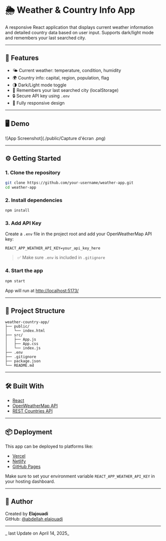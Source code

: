 # 🌦️ Weather & Country Info App

A responsive React application that displays current weather information and detailed country data based on user input. Supports dark/light mode and remembers your last searched city.

---

## 🚀 Features

- 🌤️ Current weather: temperature, condition, humidity
- 🌍 Country info: capital, region, population, flag
- 🌗 Dark/Light mode toggle
- 💾 Remembers your last searched city (localStorage)
- 🔒 Secure API key using `.env`
- 📱 Fully responsive design

---

## 🖥️ Demo

![App Screenshot](./public/Capture d'écran .png) 

---

## ⚙️ Getting Started

### 1. Clone the repository

```bash
git clone https://github.com/your-username/weather-app.git
cd weather-app
```

### 2. Install dependencies

```bash
npm install
```

### 3. Add API Key

Create a `.env` file in the project root and add your OpenWeatherMap API key:

```
REACT_APP_WEATHER_API_KEY=your_api_key_here
```

> ✅ Make sure `.env` is included in `.gitignore`

### 4. Start the app

```bash
npm start
```

App will run at [http://localhost:5173/](http://localhost:5173/)

---

## 📁 Project Structure

```
weather-country-app/
├── public/
│   └── index.html
├── src/
│   ├── App.js
│   ├── App.css
│   └── index.js
├── .env
├── .gitignore
├── package.json
└── README.md
```

---

## 🛠️ Built With

- [React](https://reactjs.org/)
- [OpenWeatherMap API](https://openweathermap.org/api)
- [REST Countries API](https://restcountries.com/)

---

## 📦 Deployment

This app can be deployed to platforms like:

- [Vercel](https://vercel.com/)
- [Netlify](https://www.netlify.com/)
- [GitHub Pages](https://pages.github.com/)

Make sure to set your environment variable `REACT_APP_WEATHER_API_KEY` in your hosting dashboard.



---

## 🙋 Author

Created by **Elajouadi**  
GitHub: [@abdellah elajouadi](https://github.com/abdellahelajouadi)  

---

_ last Update on April 14, 2025_
